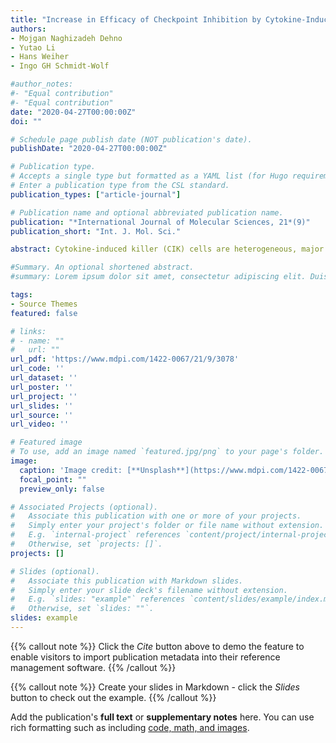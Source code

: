 ```yaml
---
title: "Increase in Efficacy of Checkpoint Inhibition by Cytokine-Induced-Killer Cells as a Combination Immunotherapy for Renal Cancer"
authors:
- Mojgan Naghizadeh Dehno
- Yutao Li
- Hans Weiher
- Ingo GH Schmidt-Wolf

#author_notes:
#- "Equal contribution"
#- "Equal contribution"
date: "2020-04-27T00:00:00Z"
doi: ""

# Schedule page publish date (NOT publication's date).
publishDate: "2020-04-27T00:00:00Z"

# Publication type.
# Accepts a single type but formatted as a YAML list (for Hugo requirements).
# Enter a publication type from the CSL standard.
publication_types: ["article-journal"]

# Publication name and optional abbreviated publication name.
publication: "*International Journal of Molecular Sciences, 21*(9)"
publication_short: "Int. J. Mol. Sci."

abstract: Cytokine-induced killer (CIK) cells are heterogeneous, major histocompatibility complex (MHC)-unrestricted T lymphocytes that have acquired the expression of several natural killer (NK) cell surface markers following the addition of interferon gamma (IFN-γ), OKT3 and interleukin-2 (IL-2). Treatment with CIK cells demonstrates a practical approach in cancer immunotherapy with limited, if any, graft versus host disease (GvHD) toxicity. CIK cells have been proposed and tested in many clinical trials in cancer patients by autologous, allogeneic or haploidentical administration. The possibility of combining them with specific monoclonal antibodies nivolumab and ipilimumab will further expand the possibility of their clinical utilization. Initially, phenotypic analysis was performed to explore CD3, CD4, CD56, PD-1 and CTLA-4 expression on CIK cells and PD-L1/PD-L2 expression on tumor cells. We further treated CIK cells with nivolumab and ipilimumab and measured the cytotoxicity of CIK cells cocultured to renal carcinoma cell lines, A-498 and Caki-2. We observed a significant decrease in viability of renal cell lines after treating with CIK cells (p < 0.0001) in comparison to untreated renal cell lines and anti-PD-1 or anti-CTLA-4 treatment had no remarkable effect on the viability of tumor cells. Using CCK-8, Precision Count Beads™ and Cell Trace™ violet proliferation assays, we proved significant increased proliferation of CIK cells in the presence of a combination of anti-PD-1 and anti-CTLA-4 antibodies compared to untreated CIK cells. The IFN-γ secretion increased significantly in the presence of A-498 and combinatorial blockade of PD-1 and CTLA-4 compared to nivolumab or ipilimumab monotreatment (p < 0.001). In conclusion, a combination of immune checkpoint inhibition with CIK cells augments cytotoxicity of CIK cells against renal cancer cells.

#Summary. An optional shortened abstract.
#summary: Lorem ipsum dolor sit amet, consectetur adipiscing elit. Duis posuere tellus ac convallis placerat. Proin tincidunt magna sed ex sollicitudin condimentum.

tags:
- Source Themes
featured: false

# links:
# - name: ""
#   url: ""
url_pdf: 'https://www.mdpi.com/1422-0067/21/9/3078'
url_code: ''
url_dataset: ''
url_poster: ''
url_project: ''
url_slides: ''
url_source: ''
url_video: ''

# Featured image
# To use, add an image named `featured.jpg/png` to your page's folder. 
image:
  caption: 'Image credit: [**Unsplash**](https://www.mdpi.com/1422-0067/21/9)'
  focal_point: ""
  preview_only: false

# Associated Projects (optional).
#   Associate this publication with one or more of your projects.
#   Simply enter your project's folder or file name without extension.
#   E.g. `internal-project` references `content/project/internal-project/index.md`.
#   Otherwise, set `projects: []`.
projects: []

# Slides (optional).
#   Associate this publication with Markdown slides.
#   Simply enter your slide deck's filename without extension.
#   E.g. `slides: "example"` references `content/slides/example/index.md`.
#   Otherwise, set `slides: ""`.
slides: example
---
```


{{% callout note %}}
Click the *Cite* button above to demo the feature to enable visitors to import publication metadata into their reference management software.
{{% /callout %}}

{{% callout note %}}
Create your slides in Markdown - click the *Slides* button to check out the example.
{{% /callout %}}

Add the publication's **full text** or **supplementary notes** here. You can use rich formatting such as including [code, math, and images](https://docs.hugoblox.com/content/writing-markdown-latex/).
